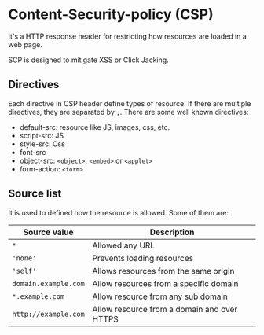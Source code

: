 # Content-Security-policy (CSP)

It's a HTTP response header for restricting how resources are loaded in a web page.

SCP is designed to mitigate XSS or Click Jacking.

## Directives

Each directive in CSP header define types of resource. If there are multiple directives, they are separated by `;`. There are some well known directives:

* default-src: resource like JS, images, css, etc.
* script-src: JS
* style-src: Css
* font-src
* object-src: `<object>`, `<embed>` or `<applet>`
* form-action: `<form>`

## Source list

It is used to defined how the resource is allowed. Some of them are:

| Source value | Description|
| --- | --- |
| `*` | Allowed any URL |
| `'none'` | Prevents loading resources |
| `'self'` | Allows resources from the same origin |
| `domain.example.com` | Allow resources from a specific domain |
| `*.example.com` | Allow resource from any sub domain |
| `http://example.com` | Allow resource from a domain and over HTTPS |
